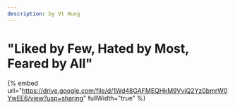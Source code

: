 ```yaml
---
description: by Vt Hung
---
```


# "Liked by Few, Hated by Most, Feared by All"

{% embed url="https://drive.google.com/file/d/1Wd48GAFMEQHkM9VviQ2Yz0bmrW0YwEE6/view?usp=sharing" fullWidth="true" %}
